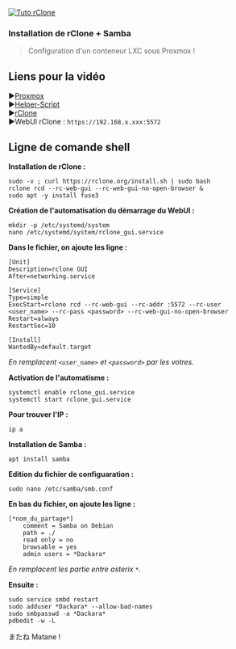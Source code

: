 [![Tuto rClone](https://github.com/user-attachments/assets/459ce645-20ac-4506-9d39-155d4d3b49f4)](https://youtu.be/4R9eQaEuGKg)

### Installation de rClone + Samba <br/>
> Configuration d'un conteneur LXC sous Proxmox !


## Liens pour la vidéo

►[Proxmox](https://proxmox.com) <br/>
►[Helper-Script](https://community-scripts.github.io/) <br/>
►[rClone](https://rclone.org/) <br/>
►WebUI rClone : `https://192.168.x.xxx:5572`

## Ligne de comande shell
**Installation de rClone :**
```
sudo -v ; curl https://rclone.org/install.sh | sudo bash
rclone rcd --rc-web-gui --rc-web-gui-no-open-browser & 
sudo apt -y install fuse3
```

**Création de l'automatisation du démarrage du WebUI :**
```
mkdir -p /etc/systemd/system
nano /etc/systemd/system/rclone_gui.service
```

**Dans le fichier, on ajoute les ligne :**
```
[Unit]
Description=rclone GUI
After=networking.service

[Service]
Type=simple
ExecStart=rclone rcd --rc-web-gui --rc-addr :5572 --rc-user <user_name> --rc-pass <password> --rc-web-gui-no-open-browser
Restart=always
RestartSec=10

[Install]
WantedBy=default.target
```
*En remplacent `<user_name>` et  `<password>` par les votres.*

**Activation de l'automatisme :**
```
systemctl enable rclone_gui.service
systemctl start rclone_gui.service
```

**Pour trouver l'IP :**
```
ip a
```

**Installation de Samba :**
```
apt install samba
```

**Edition du fichier de configuaration :**
```
sudo nano /etc/samba/smb.conf
```

**En bas du fichier, on ajoute les ligne :**
```
[*nom_du_partage*]
    comment = Samba on Debian
    path = ./
    read only = no
    browsable = yes
    admin users = *Dackara*
```

*En remplacent les partie entre asterix ```*```.*

**Ensuite :**
```
sudo service smbd restart
sudo adduser *Dackara* --allow-bad-names
sudo smbpasswd -a *Dackara*
pdbedit -w -L
```

またね Matane !
